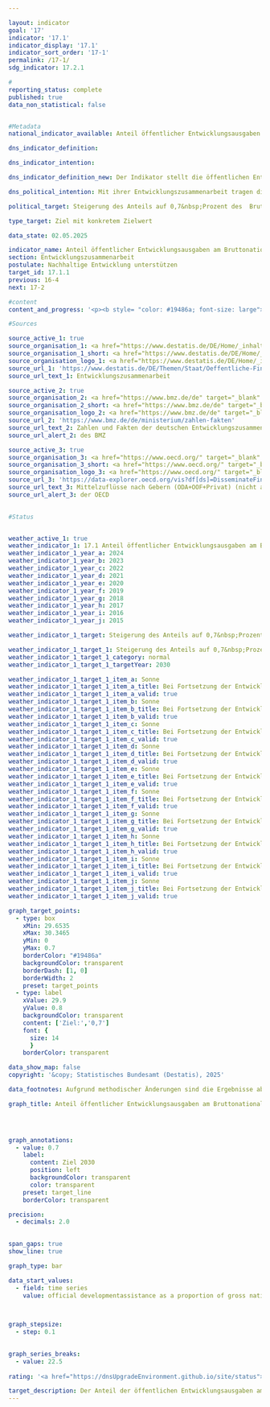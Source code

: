 ```yaml
---

layout: indicator        
goal: '17'        
indicator: '17.1'        
indicator_display: '17.1'        
indicator_sort_order: '17-1'        
permalink: /17-1/        
sdg_indicator: 17.2.1        

#
reporting_status: complete        
published: true        
data_non_statistical: false        


#Metadata        
national_indicator_available: Anteil öffentlicher Entwicklungsausgaben am Bruttonationaleinkommen        

dns_indicator_definition:         

dns_indicator_intention:         

dns_indicator_definition_new: Der Indikator stellt die öffentlichen Entwicklungsausgaben am Bruttonationaleinkommen, die sogenannte <abbr title="Official development assistance (Öffentliche Entwicklungsausgaben)" tabindex="0">ODA</abbr>-Quote (in Prozent) dar. Diese umfasst den Anteil der öffentlichen Entwicklungsausgaben (Official Development Assistance, <abbr title="Official development assistance (Öffentliche Entwicklungsausgaben)" tabindex="0">ODA</abbr>) im Verhältnis zum Bruttonationaleinkommen (BNE). Seit 2018&nbsp;erfolgt die Berechnung nach der Zuschussäquivalent-Methode.        

dns_political_intention: Mit ihrer Entwicklungszusammenarbeit tragen die Geber dazu bei, die weltweite Armut zu mindern, humanitäre Notlagen zu lindern, den Frieden zu sichern, Demokratie zu verwirklichen sowie die Globalisierung gerecht zu gestalten und die Umwelt zu schützen. Um dieser Verantwortung gerecht zu werden, bekennt sich die Bundesregierung zum ursprünglich 1970&nbsp;von der Generalversammlung der Vereinten Nationen (<abbr title="Vereinte Nationen" tabindex="0">VN</abbr>) festgelegten Ziel, den Anteil der öffentlichen Entwicklungsausgaben (Official Development Assistance, <abbr title="Official development assistance (Öffentliche Entwicklungsausgaben)" tabindex="0">ODA</abbr>) am Bruttonationaleinkommen (BNE) (<abbr title="Official development assistance (Öffentliche Entwicklungsausgaben)" tabindex="0">ODA</abbr>-Quote) auf 0,7&nbsp;Prozent zu steigern.        

political_target: Steigerung des Anteils auf 0,7&nbsp;Prozent des  Bruttonationaleinkommens bis 2030        

type_target: Ziel mit konkretem Zielwert        

data_state: 02.05.2025        

indicator_name: Anteil öffentlicher Entwicklungsausgaben am Bruttonationaleinkommen        
section: Entwicklungszusammenarbeit        
postulate: Nachhaltige Entwicklung unterstützen        
target_id: 17.1.1        
previous: 16-4        
next: 17-2        

#content         
content_and_progress: '<p><b style= "color: #19486a; font-size: large">17.1&nbsp;Anteil öffentlicher Entwicklungsausgaben am Bruttonationaleinkommen</b><br><br>Das Statistische Bundesamt erstellt im Auftrag des Bundesministeriums für wirtschaftliche Zusammenarbeit und Entwicklung (<abbr title="Bundesministerium für wirtschaftliche Zusammenarbeit und Entwicklung" tabindex="0">BMZ</abbr>) die Statistiken der Entwicklungszusammenarbeit, aus denen die öffentliche Entwicklungsausgabe (Official Development Assistance, <abbr title="Official development assistance (Öffentliche Entwicklungsausgaben)" tabindex="0">ODA</abbr>) hervorgehen.  Ob eine Leistung als <abbr title="Official development assistance (Öffentliche Entwicklungsausgaben)" tabindex="0">ODA</abbr> angerechnet werden kann, regeln die Richtlinien des Entwicklungsausschusses (Development Assistance Committee, <abbr title="Development Assistance Committee (Richtlinie des Entwicklungsausschusses)" tabindex="0">DAC</abbr>) der Oganisation für wirtschaftliche Zusammenarbeit und Entwicklung (Organisation for Economic Co-operation and Development, <abbr title="Organisation for Economic Co-operation and Development (Organisation für wirtschaftliche Zusammenarbeit und Entwicklung)" tabindex="0">OECD</abbr>).<br><br><abbr title="Official development assistance (Öffentliche Entwicklungsausgaben)" tabindex="0">ODA</abbr> umfasst öffentliche Leistungen, die zu günstigen (konzessionären) Bedingungen vergeben werden und der Förderung der wirtschaftlichen und sozialen Entwicklung von Entwicklungsländern dienen. Dazu zählen insbesondere Ausgaben für finanzielle und technische Zusammenarbeit, humanitäre Hilfe sowie Beiträge für Entwicklungszusammenarbeit an multilaterale Institutionen wie die Vereinten Nationen (<abbr title="Vereinte Nationen" tabindex="0">VN</abbr>), die Europäische Union (<abbr title="Europäische Union" tabindex="0">EU</abbr>), die Weltbankgruppe oder regionale Entwicklungsbanken.<br><br>Darüber hinaus können unter bestimmten Voraussetzungen auch Ausgaben für Friedensmissionen, Schuldenerleichterungen oder bestimmte Ausgaben im Geberland&nbsp;–&nbsp;etwa Studienplatzkosten für Studierende aus Entwicklungsländern, Flüchtlingskosten im Inland oder Ausgaben für entwicklungsspezifische Forschung&nbsp;–&nbsp;als <abbr title="Official development assistance (Öffentliche Entwicklungsausgaben)" tabindex="0">ODA</abbr>-anerkannt werden.<br><br>Das Bruttonationaleinkommen (BNE) ist ein Maß für die primäre Verteilung der unmittelbar aus der wirtschaftlichen Tätigkeit aller Inländer entstandenen Einkommen vor staatlicher Umverteilung durch Steuern, Sozialbeiträge und Transfers. Das BNE erfasst dabei alle Einkommen der Inländer und gebietsansässigen Wirtschaftseinheiten, ganz unabhängig davon, ob dieses Einkommen im Inland erzielt wurde oder aus dem Ausland zufließt. Dies ist der hauptsächliche Unterschied zum Bruttoinlandsprodukt (<abbr title="Bruttoinlandsprodukt" tabindex="0">BIP</abbr>), für das der Ort der Güterherstellung und somit das Inlandsprinzip maßgeblich ist.<br><br>Die Liste der Länder, die <abbr title="Official development assistance (Öffentliche Entwicklungsausgaben)" tabindex="0">ODA</abbr> empfangen können, wird vom <abbr title="Organisation for Economic Co-operation and Development (Organisation für wirtschaftliche Zusammenarbeit und Entwicklung)" tabindex="0">OECD</abbr>-DAC festgelegt. Sie umfasst die am wenigsten entwickelten Länder (Least Developed Countries, <abbr title="Least developed countries (Am wenigsten entwickelte Länder)" tabindex="0">LDCs</abbr>) sowie weitere Länder mit niedrigem und mittlerem BNE pro Kopf. Diese Liste wird regelmäßig aktualisiert, Länder können sowohl aufgenommen als auch gestrichen werden.<br><br>Im Jahr 2018&nbsp;wurde die Bewertungsmethode für Schuldeninstrumente (Darlehen, Anleihen und Schuldenerleichterungen) geändert: Das bisherige Brutto-Netto-Prinzip wurde durch die Zuschussäquivalent-Methode ersetzt. Bei dieser Methode wird der Zuschussanteil eines Instruments&nbsp;–&nbsp;unter anderem anhand von Zinssatz und Laufzeit&nbsp;–&nbsp;berechnet und nur dieser Anteil als <abbr title="Official development assistance (Öffentliche Entwicklungsausgaben)" tabindex="0">ODA</abbr> angerechnet. Ziel dieser Änderung ist unter anderem die bessere Vergleichbarkeit von Darlehen und Zuschüssen. Seit 2020&nbsp;wird die Zuschussäquivalent-Methode auch auf Erlasse und Umschuldungen angewendet, seit 2023&nbsp;zudem auf Beteiligungen.<br><br>Die deutschen <abbr title="Official development assistance (Öffentliche Entwicklungsausgaben)" tabindex="0">ODA</abbr> beliefen sich nach vorläufigen Ergebnissen im Jahr 2024&nbsp;auf 32,4&nbsp;Milliarden Euro und lagen damit unter dem Vorjahreswert von 35,1&nbsp;Milliarden Euro. Der Anteil der <abbr title="Official development assistance (Öffentliche Entwicklungsausgaben)" tabindex="0">ODA</abbr> am deutschen BNE betrug 2024&nbsp;0,67&nbsp;% (2023: 0,82&nbsp;%). Das politisch festgelegte Ziel von 0,70&nbsp;% wurde in den Jahren 2020&nbsp;bis 2023&nbsp;überschritten, im Jahr 2024&nbsp;jedoch leicht unterschritten.<br><br>Während sich das BNE gegenüber 2010&nbsp;um mehr als das Anderthalbfache erhöhte, haben sich die <abbr title="Official development assistance (Öffentliche Entwicklungsausgaben)" tabindex="0">ODA</abbr> im gleichen Zeitraum mehr als verdreifacht.<br><br>Im internationalen Vergleich war Deutschland 2024&nbsp;erneut&nbsp;–&nbsp;in absoluten Zahlen&nbsp;–&nbsp;der zweitgrößte Geber hinter den <abbr title="United States of America (Vereinigte Staaten von Amerika)" tabindex="0">USA</abbr> und vor Japan. Die <abbr title="Official development assistance (Öffentliche Entwicklungsausgaben)" tabindex="0">ODA</abbr>-Quote der <abbr title="United States of America (Vereinigte Staaten von Amerika)" tabindex="0">USA</abbr> lag mit 0,22&nbsp;% jedoch unter dem <abbr title="Development Assistance Committee (Richtlinie des Entwicklungsausschusses)" tabindex="0">DAC</abbr>-Durchschnitt von 0,33&nbsp;%. Deutschland belegte mit einer Quote von 0,67&nbsp;% Platz 5&nbsp;unter den 32&nbsp;<abbr title="Development Assistance Committee (Richtlinie des Entwicklungsausschusses)" tabindex="0">DAC</abbr>-Mitgliedsländern.<br><br>Das internationale Ziel von 0,70&nbsp;% erreichten nach vorläufigen Ergebnissen 2024&nbsp;die <abbr title="Development Assistance Committee (Richtlinie des Entwicklungsausschusses)" tabindex="0">DAC</abbr>-Länder Norwegen (1,02&nbsp;%), Luxemburg (1,00&nbsp;%), Schweden (0,79&nbsp;%) und Dänemark (0,71&nbsp;%).<br><br>Neben der öffentlichen Entwicklungszusammenarbeit werden auch von privater Seite Eigenmittel&nbsp;–&nbsp;etwa von Kirchen, Stiftungen und Verbänden&nbsp;–&nbsp;für entwicklungspolitische Zwecke eingesetzt. Dabei handelt es sich um Eigenmittel (einschließlich Mitgliedsbeiträgen) sowie Spenden. Diese private, nicht <abbr title="Official development assistance (Öffentliche Entwicklungsausgaben)" tabindex="0">ODA</abbr>-relevante Entwicklungszusammenarbeit belief sich im Jahr 2023&nbsp;auf 1,5&nbsp;Milliarden Euro. Die privaten Direktinvestitionen in Entwicklungsländer lagen 2023&nbsp;bei 18,4&nbsp;Milliarden Euro (Stand: vor Revision der Bundesbank).</p>'                

#Sources        

source_active_1: true
source_organisation_1: <a href="https://www.destatis.de/DE/Home/_inhalt.html" target="_blank">Statistisches Bundesamt</a>
source_organisation_1_short: <a href="https://www.destatis.de/DE/Home/_inhalt.html" target="_blank">Statistisches Bundesamt</a>
source_organisation_logo_1: <a href="https://www.destatis.de/DE/Home/_inhalt.html" target="_blank"><img src="https://dnsTestEnvironment.github.io/dns-indicators/public/OrgImgDe/destatis.png" alt="Statistisches Bundesamt" title=" Klicken Sie hier um zur Homepage der Organisation Statistisches Bundesamt zu gelangen." style="height:60px; width:148px; border:transparent"/></a>
source_url_1: 'https://www.destatis.de/DE/Themen/Staat/Oeffentliche-Finanzen/Entwicklungszusammenarbeit/_inhalt.html'
source_url_text_1: Entwicklungszusammenarbeit

source_active_2: true
source_organisation_2: <a href="https://www.bmz.de/de" target="_blank" onclick="return confirm_alert('des BMZ', 'De')">Bundesministerium für wirtschaftliche Zusammenarbeit und Entwicklung</a>
source_organisation_2_short: <a href="https://www.bmz.de/de" target="_blank" onclick="return confirm_alert('des BMZ', 'De')">Bundesministerium für wirtschaftliche Zusammenarbeit und Entwicklung</a>
source_organisation_logo_2: <a href="https://www.bmz.de/de" target="_blank" onclick="return confirm_alert('des BMZ', 'De')"><img src="https://dnsTestEnvironment.github.io/dns-indicators/public/OrgImgDe/bmz.png" alt="Bundesministerium für wirtschaftliche Zusammenarbeit und Entwicklung" title=" Klicken Sie hier um zur Homepage der Organisation Bundesministerium für wirtschaftliche Zusammenarbeit und Entwicklung zu gelangen." style="height:60px; width:148px; border:transparent"/></a>
source_url_2: 'https://www.bmz.de/de/ministerium/zahlen-fakten'
source_url_text_2: Zahlen und Fakten der deutschen Entwicklungszusammenarbeit
source_url_alert_2: des BMZ

source_active_3: true
source_organisation_3: <a href="https://www.oecd.org/" target="_blank" onclick="return confirm_alert('der OECD', 'De')">Organisation für wirtschaftliche Zusammenarbeit und Entwicklung</a>
source_organisation_3_short: <a href="https://www.oecd.org/" target="_blank" onclick="return confirm_alert('der OECD', 'De')">Organisation für wirtschaftliche Zusammenarbeit und Entwicklung</a>
source_organisation_logo_3: <a href="https://www.oecd.org/" target="_blank" onclick="return confirm_alert('der OECD', 'De')"><img src="https://dnsTestEnvironment.github.io/dns-indicators/public/OrgImgDe/oecd.png" alt="Organisation für wirtschaftliche Zusammenarbeit und Entwicklung" title=" Klicken Sie hier um zur Homepage der Organisation Organisation für wirtschaftliche Zusammenarbeit und Entwicklung zu gelangen." style="height:60px; width:148px; border:transparent"/></a>
source_url_3: 'https://data-explorer.oecd.org/vis?df[ds]=DisseminateFinalDMZ&df[id]=DSD_DAC1%40DF_DAC1&df[ag]=OECD.DCD.FSD&df[vs]=1.1&pd=%2C&dq=DEU...1140%2B1160..Q%2BV.&ly[rw]=MEASURE&ly[cl]=TIME_PERIOD&to[TIME_PERIOD]=false&lo=10&lom=LASTNPERIODS&vw=tb'
source_url_text_3: Mittelzuflüsse nach Gebern (ODA+OOF+Privat) (nicht auf Deutsch verfügbar) (nicht auf Deutsch verfügbar)
source_url_alert_3: der OECD
        

#Status        


weather_active_1: true
weather_indicator_1: 17.1 Anteil öffentlicher Entwicklungsausgaben am Bruttonationaleinkommen
weather_indicator_1_year_a: 2024
weather_indicator_1_year_b: 2023
weather_indicator_1_year_c: 2022
weather_indicator_1_year_d: 2021
weather_indicator_1_year_e: 2020
weather_indicator_1_year_f: 2019
weather_indicator_1_year_g: 2018
weather_indicator_1_year_h: 2017
weather_indicator_1_year_i: 2016
weather_indicator_1_year_j: 2015

weather_indicator_1_target: Steigerung des Anteils auf 0,7&nbsp;Prozent des  Bruttonationaleinkommens bis 2030

weather_indicator_1_target_1: Steigerung des Anteils auf 0,7&nbsp;Prozent des Bruttonationaleinkommens bis 2030
weather_indicator_1_target_1_category: normal
weather_indicator_1_target_1_targetYear: 2030

weather_indicator_1_target_1_item_a: Sonne
weather_indicator_1_target_1_item_a_title: Bei Fortsetzung der Entwicklung aus 2024 wäre der Zielwert erreicht oder um weniger als 5&nbsp;% der Differenz zwischen Zielwert und dem Wert aus 2024 verfehlt worden.
weather_indicator_1_target_1_item_a_valid: true
weather_indicator_1_target_1_item_b: Sonne
weather_indicator_1_target_1_item_b_title: Bei Fortsetzung der Entwicklung aus 2023 wäre der Zielwert erreicht oder um weniger als 5&nbsp;% der Differenz zwischen Zielwert und dem Wert aus 2023 verfehlt worden.
weather_indicator_1_target_1_item_b_valid: true
weather_indicator_1_target_1_item_c: Sonne
weather_indicator_1_target_1_item_c_title: Bei Fortsetzung der Entwicklung aus 2022 wäre der Zielwert erreicht oder um weniger als 5&nbsp;% der Differenz zwischen Zielwert und dem Wert aus 2022 verfehlt worden.
weather_indicator_1_target_1_item_c_valid: true
weather_indicator_1_target_1_item_d: Sonne
weather_indicator_1_target_1_item_d_title: Bei Fortsetzung der Entwicklung aus 2021 wäre der Zielwert erreicht oder um weniger als 5&nbsp;% der Differenz zwischen Zielwert und dem Wert aus 2021 verfehlt worden.
weather_indicator_1_target_1_item_d_valid: true
weather_indicator_1_target_1_item_e: Sonne
weather_indicator_1_target_1_item_e_title: Bei Fortsetzung der Entwicklung aus 2020 wäre der Zielwert erreicht oder um weniger als 5&nbsp;% der Differenz zwischen Zielwert und dem Wert aus 2020 verfehlt worden.
weather_indicator_1_target_1_item_e_valid: true
weather_indicator_1_target_1_item_f: Sonne
weather_indicator_1_target_1_item_f_title: Bei Fortsetzung der Entwicklung aus 2019 wäre der Zielwert erreicht oder um weniger als 5&nbsp;% der Differenz zwischen Zielwert und dem Wert aus 2019 verfehlt worden.
weather_indicator_1_target_1_item_f_valid: true
weather_indicator_1_target_1_item_g: Sonne
weather_indicator_1_target_1_item_g_title: Bei Fortsetzung der Entwicklung aus 2018 wäre der Zielwert erreicht oder um weniger als 5&nbsp;% der Differenz zwischen Zielwert und dem Wert aus 2018 verfehlt worden.
weather_indicator_1_target_1_item_g_valid: true
weather_indicator_1_target_1_item_h: Sonne
weather_indicator_1_target_1_item_h_title: Bei Fortsetzung der Entwicklung aus 2017 wäre der Zielwert erreicht oder um weniger als 5&nbsp;% der Differenz zwischen Zielwert und dem Wert aus 2017 verfehlt worden.
weather_indicator_1_target_1_item_h_valid: true
weather_indicator_1_target_1_item_i: Sonne
weather_indicator_1_target_1_item_i_title: Bei Fortsetzung der Entwicklung aus 2016 wäre der Zielwert erreicht oder um weniger als 5&nbsp;% der Differenz zwischen Zielwert und dem Wert aus 2016 verfehlt worden.
weather_indicator_1_target_1_item_i_valid: true
weather_indicator_1_target_1_item_j: Sonne
weather_indicator_1_target_1_item_j_title: Bei Fortsetzung der Entwicklung aus 2015 wäre der Zielwert erreicht oder um weniger als 5&nbsp;% der Differenz zwischen Zielwert und dem Wert aus 2015 verfehlt worden.
weather_indicator_1_target_1_item_j_valid: true        

graph_target_points:
  - type: box
    xMin: 29.6535
    xMax: 30.3465
    yMin: 0
    yMax: 0.7
    borderColor: "#19486a"
    backgroundColor: transparent
    borderDash: [1, 0]
    borderWidth: 2
    preset: target_points
  - type: label
    xValue: 29.9
    yValue: 0.8
    backgroundColor: transparent
    content: ['Ziel:','0,7']
    font: {
      size: 14
      }
    borderColor: transparent        

data_show_map: false        
copyright: '&copy; Statistisches Bundesamt (Destatis), 2025'        

data_footnotes: Aufgrund methodischer Änderungen sind die Ergebnisse ab 2018&nbsp;nur eingeschränkt mit den Vorjahren vergleichbar. Bis einschließlich 2017&nbsp;erfolgte die Berechnung nach dem Brutto-Netto-Prinzip;  ab 2018&nbsp;nach der Zuschussäquivalent-Methode.<br>• 2022&nbsp;korrigierte Daten.<br>• 2024&nbsp;vorläufige Daten.        

graph_title: Anteil öffentlicher Entwicklungsausgaben am Bruttonationaleinkommen        

        


graph_annotations:
  - value: 0.7
    label:
      content: Ziel 2030
      position: left
      backgroundColor: transparent
      color: transparent
    preset: target_line
    borderColor: transparent        

precision: 
  - decimals: 2.0
            

span_gaps: true        
show_line: true        

graph_type: bar                

data_start_values: 
  - field: time series
    value: official developmentassistance as a proportion of gross national income        

        

graph_stepsize: 
  - step: 0.1
            

graph_series_breaks: 
  - value: 22.5
                                            
rating: '<a href="https://dnsUpgradeEnvironment.github.io/site/status"><img src="https://sdg-indikatoren.de/public/Wettersymbole/Sonne.png" title="Bei Fortsetzung der Entwicklung aus 2024 wäre der Zielwert erreicht oder um weniger als 5&nbsp;% der Differenz zwischen Zielwert und dem Wert aus 2024 verfehlt worden." alt="Wettersymbol Sonne"/></a>'        

target_description: Der Anteil der öffentlichen Entwicklungsausgaben am Bruttonationaleinkommen soll bis 2030&nbsp;auf mindestens 0,7&nbsp;Prozent gesteigert werden.<br><br>Ausgehend von der Zielformulierung wurde der politisch festgelegte Zielwert von Indikator 17.1&nbsp;erstmals im Jahr 2021&nbsp;überschritten. Seitdem gilt es, den Zielwert jedes Jahr zu halten und im Durchschnitt der letzten sechs Jahre keine Verschlechterung aufzuweisen. Beides ist in 2024&nbsp;erfüllt, sodass der Indikator 17.1&nbsp;für das Jahr 2024&nbsp;mit „Sonne“ bewertet wird.        
---
```


